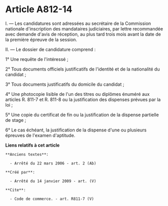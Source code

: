 # Article A812-14

I. ― Les candidatures sont adressées au secrétaire de la Commission nationale d'inscription des mandataires judiciaires, par
lettre recommandée avec demande d'avis de réception, au plus tard trois mois avant la date de la première épreuve de la
session.

II. ― Le dossier de candidature comprend : 

1° Une requête de l'intéressé ; 

2° Tous documents officiels justificatifs de l'identité et de la nationalité du candidat ; 

3° Tous documents justificatifs du domicile du candidat ; 

4° Une photocopie lisible de l'un des titres ou diplômes énuméré aux articles R. 811-7 et R. 811-8 ou la justification des
dispenses prévues par la loi ; 

5° Une copie du certificat de fin ou la justification de la dispense partielle de stage ; 

6° Le cas échéant, la justification de la dispense d'une ou plusieurs épreuves de l'examen d'aptitude.

**Liens relatifs à cet article**

	**Anciens textes**:

	  - Arrêté du 22 mars 2006 - art. 2 (Ab)

	**Créé par**:

	  - Arrêté du 14 janvier 2009 - art. (V)

	**Cite**:

	  - Code de commerce. - art. R811-7 (V)

